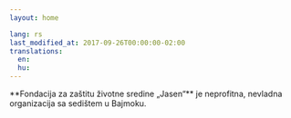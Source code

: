 ```yaml
---
layout: home

lang: rs
last_modified_at: 2017-09-26T00:00:00-02:00
translations:
  en:
  hu:
---
```


<div id="uvod" class="introduction" markdown="1">
**Fondacija za zaštitu životne sredine „Jasen“** je neprofitna, nevladna
organizacija sa sedištem u Bajmoku.
</div>
